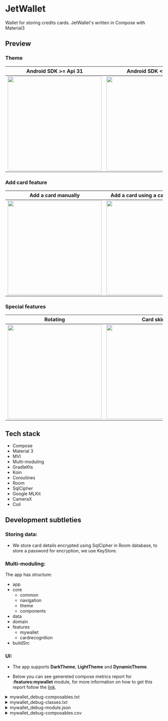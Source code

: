 # JetWallet
Wallet for storing credits cards. JetWallet's written in Compose with Material3

## Preview

### Theme
| Android SDK >= Api 31 | Android SDK < Api 31 |
| ------------- | ------------- |
| <image src="https://user-images.githubusercontent.com/41516868/209571127-03becc39-7fc5-4e00-8e3b-ff7ec3acd2df.gif" width="300"> | <image src="https://user-images.githubusercontent.com/41516868/209571180-3a53530e-2c55-4ef9-b353-c60f79c55708.gif" width="300"> |

### Add card feature
| Add a card manually | Add a card using a card recognizer |
| ------------- | ------------- |
| <image src="https://user-images.githubusercontent.com/41516868/209571553-2a0cc3a3-e147-45ba-9da1-50df07328b02.gif" width="300"> | <image src="https://user-images.githubusercontent.com/41516868/209571902-249693f7-3222-4ca7-8531-5a6cb718d980.gif" width="300"> |

### Special features
| Rotating | Card skin |
| ------------- | ------------- |
| <image src="https://user-images.githubusercontent.com/41516868/209571799-ee1c7c9d-c87d-4a55-b4e8-86abd9dd2594.gif" width="300"> | <image src="https://user-images.githubusercontent.com/41516868/209571962-957632ad-a86d-4d78-8640-54778a96f860.gif" width="300"> |

## Tech stack

- Compose
- Material 3
- MVI
- Multi-moduling
- GradleKts
- Koin
- Coroutines
- Room
- SqlCipher
- Google MLKit
- CameraX
- Coil

## Development subtleties

### Storing data:
- We store card details encrypted using SqlCipher in Room database, to store a password for encryption, we use KeyStore.

### Multi-moduling:
The app has structure:
- app
- core
  - common
  - navigation
  - theme
  - components
- data
- domain
- features
  - mywallet
  - cardrecognition
- buildSrc

### UI: 
- The app supports **DarkTheme**, **LightTheme** and **DynamicTheme**.

- Below you can see genereted compose metrics report for **:features:mywallet** module, for more information on how to get this report follow the [link](https://github.com/androidx/androidx/blob/08c6116/compose/compiler/design/compiler-metrics.md).

<details> 
  <summary>mywallet_debug-composables.txt</summary>
  <pre>
    <code>
restartable skippable scheme("[androidx.compose.ui.UiComposable]") fun CardCarouselRoute()
restartable skippable scheme("[androidx.compose.ui.UiComposable]") fun CardCarouselScreen(
  stable viewModel: CardCarouselViewModel
)
restartable skippable scheme("[androidx.compose.ui.UiComposable]") fun CardsAreLoaded(
  stable viewModel: CardCarouselViewModel
  stable state: Loaded
)
restartable skippable scheme("[androidx.compose.ui.UiComposable]") fun CardsAreLoading()
restartable skippable scheme("[androidx.compose.ui.UiComposable]") fun CardsAreEmpty()
restartable skippable scheme("[androidx.compose.ui.UiComposable]") fun CardCarouselScreenPreview()
restartable skippable scheme("[androidx.compose.ui.UiComposable]") fun AddCardButton(
  stable <this>: BoxScope
  stable onClick: Function0<Unit>
)
restartable skippable scheme("[androidx.compose.ui.UiComposable]") fun BankCard(
  stable card: BankCard
  stable onCopy: Function1<String, Unit>
  stable onEditClick: Function1<BankCard, Unit>
  stable onDeleteClick: Function1<BankCard, Unit>
)
restartable skippable scheme("[androidx.compose.ui.UiComposable]") fun EditableBankCard(
  stable bankCard: BankCard
  stable isFrontSide: Boolean
  stable onPhotoUriChange: Function1<Uri?, Unit>
)
restartable skippable scheme("[androidx.compose.ui.UiComposable]") fun PickSkinButton(
  stable modifier: Modifier? = @static Companion
  stable onClick: Function0<Unit>
)
restartable skippable scheme("[androidx.compose.ui.UiComposable]") fun DeleteSkinButton(
  stable modifier: Modifier? = @static Companion
  stable onClick: Function0<Unit>
)
restartable skippable scheme("[androidx.compose.ui.UiComposable]") fun ShimmeringBankCard()
restartable skippable scheme("[androidx.compose.ui.UiComposable]") fun ImmutableBackSideCard(
  stable bankCard: BankCard
)
restartable skippable scheme("[androidx.compose.ui.UiComposable]") fun ImmutableBackSideCardPreview()
restartable skippable scheme("[androidx.compose.ui.UiComposable]") fun ShimmeringBackSideCard()
restartable skippable scheme("[androidx.compose.ui.UiComposable]") fun ShimmeringBackSideCardPreview()
restartable skippable scheme("[androidx.compose.ui.UiComposable, [androidx.compose.ui.UiComposable]]") fun StatelessBackSideCard(
  stable modifier: Modifier? = @static Companion
  stable verificationNumberContent: Function2<Composer, Int, Unit>
)
restartable skippable scheme("[androidx.compose.ui.UiComposable]") fun AuthorizedSignatureStripe(
  stable modifier: Modifier? = @static Companion
)
restartable skippable scheme("[androidx.compose.ui.UiComposable]") fun MagneticStripe(
  stable modifier: Modifier? = @static Companion
)
restartable skippable scheme("[androidx.compose.ui.UiComposable, [androidx.compose.ui.UiComposable]]") fun SignatureAndVerificationNumberRow(
  stable modifier: Modifier? = @static Companion
  stable verificationNumberContent: Function2<Composer, Int, Unit>
)
restartable skippable scheme("[androidx.compose.ui.UiComposable, [androidx.compose.ui.UiComposable]]") fun VerificationNumberContainer(
  stable modifier: Modifier? = @static Companion
  stable content: Function2<Composer, Int, Unit>
)
restartable skippable scheme("[androidx.compose.ui.UiComposable]") fun VerificationNumberText(
  stable modifier: Modifier? = @static Companion
  stable number: String
)
restartable skippable scheme("[androidx.compose.ui.UiComposable, [androidx.compose.ui.UiComposable]]") fun CardTextContainer(
  stable modifier: Modifier? = @static Companion
  stable content: Function2<Composer, Int, Unit>
)
restartable skippable scheme("[androidx.compose.ui.UiComposable]") fun EmptyBankCard(
  stable modifier: Modifier? = @static Companion
)
restartable skippable scheme("[androidx.compose.ui.UiComposable, [androidx.compose.ui.UiComposable]]") fun ImmutableFrontSideCard(
  stable bankCard: BankCard
  stable toolsContent: @[ExtensionFunctionType] Function3<RowScope, Composer, Int, Unit>? = @static null
)
restartable skippable scheme("[androidx.compose.ui.UiComposable]") fun FrontSideCardPreview()
restartable skippable scheme("[androidx.compose.ui.UiComposable]") fun ShimmeringFrontSideCard()
restartable skippable scheme("[androidx.compose.ui.UiComposable]") fun ShimmeringFrontSideCardPreview()
restartable skippable scheme("[androidx.compose.ui.UiComposable, [androidx.compose.ui.UiComposable], [androidx.compose.ui.UiComposable], [androidx.compose.ui.UiComposable], [androidx.compose.ui.UiComposable]]") fun StatelessFrontSideCard(
  stable modifier: Modifier? = @static Companion
  stable cardNumberContent: Function2<Composer, Int, Unit>
  stable expirationDateContent: Function2<Composer, Int, Unit>
  stable cardholderContent: Function2<Composer, Int, Unit>
  stable skinContent: Function2<Composer, Int, Unit>? = @static null
)
restartable skippable scheme("[androidx.compose.ui.UiComposable, [androidx.compose.ui.UiComposable]]") fun CardNumberContainer(
  stable modifier: Modifier? = @static Companion
  stable content: Function2<Composer, Int, Unit>
)
restartable skippable scheme("[androidx.compose.ui.UiComposable]") fun CardNumberText(
  stable modifier: Modifier? = @static Companion
  stable number: String
)
restartable skippable scheme("[androidx.compose.ui.UiComposable, [androidx.compose.ui.UiComposable]]") fun CardholderContainer(
  stable modifier: Modifier? = @static Companion
  stable content: Function2<Composer, Int, Unit>
)
restartable skippable scheme("[androidx.compose.ui.UiComposable]") fun CardholderText(
  stable modifier: Modifier? = @static Companion
  stable cardholder: String
)
restartable skippable scheme("[androidx.compose.ui.UiComposable, [androidx.compose.ui.UiComposable]]") fun ExpirationDateContainer(
  stable modifier: Modifier? = @static Companion
  stable content: Function2<Composer, Int, Unit>
)
restartable skippable scheme("[androidx.compose.ui.UiComposable]") fun ExpirationDateText(
  stable modifier: Modifier? = @static Companion
  stable expirationDate: String
)
restartable skippable scheme("[androidx.compose.ui.UiComposable, [androidx.compose.ui.UiComposable]]") fun SkinContainer(
  stable modifier: Modifier? = @static Companion
  stable content: Function2<Composer, Int, Unit>
)
restartable skippable scheme("[androidx.compose.ui.UiComposable, [androidx.compose.ui.UiComposable]]") fun ToolsContainer(
  stable <this>: BoxScope
  stable modifier: Modifier? = @static Companion
  stable toolsContent: @[ExtensionFunctionType] Function3<RowScope, Composer, Int, Unit>? = @static null
)
restartable skippable scheme("[androidx.compose.ui.UiComposable, [androidx.compose.ui.UiComposable]]") fun RotatingCardWrapper(
  stable modifier: Modifier? = @static Companion
  stable initialIsFrontSide: Boolean = @dynamic LiveLiterals$RotatingCardWrapperKt.Boolean$param-initialIsFrontSide$fun-RotatingCardWrapper()
  stable onLongPress: Function1<@[ParameterName(name = 'isFront')] Boolean, Unit>? = @static null
  stable cardContent: Function3<@[ParameterName(name = 'isFrontSide')] Boolean, Composer, Int, Unit>
)
restartable skippable scheme("[androidx.compose.ui.UiComposable]") fun AddCardPopUp(
  popUpState: PopUpState
  stable onHide: Function0<Unit>
  stable onAddClick: Function1<BankCard, Unit>
)
restartable skippable scheme("[androidx.compose.ui.UiComposable]") fun EditCardPopUp(
  popUpState: PopUpState
  stable bankCard: BankCard
  stable onHide: Function0<Unit>
  stable onSaveClick: Function1<BankCard, Unit>
)
restartable skippable scheme("[androidx.compose.ui.UiComposable]") fun CardRecognizerPage(
  stable modifier: Modifier? = @static Companion
  stable forceToLeaveComposition: Boolean
  stable onReturnToPreviousPage: Function0<Unit>
  stable onFrontSideCardRecognized: Function2<@[ParameterName(name = 'cardNumber')] String, @[ParameterName(name = 'expirationDate')] String, Unit>
  stable onBackSideCardRecognized: Function1<@[ParameterName(name = 'verificationNumber')] String, Unit>
)
restartable skippable scheme("[androidx.compose.ui.UiComposable]") fun EditableCardPage(
  stable modifier: Modifier? = @static Companion
  stable bankCard: BankCard
  stable editBankCardCallbacks: EditBankCardCallbacks
  stable onDone: Function0<Unit>
)
    </code>
  </pre>
</details>

<details> 
  <summary>mywallet_debug-classes.txt</summary>
  <pre>
  <code>
stable class LoadCards {
  <runtime stability> = Stable
}
stable class LoadedCards {
  stable val cards: StableList<BankCard>
  <runtime stability> = Stable
}
stable class FailedToLoadCards {
  stable val errorMessage: String?
  <runtime stability> = Stable
}
stable class ChangeStateOfAddPopUp {
  stable val show: Boolean
  <runtime stability> = Stable
}
stable class ChangeStateOfEditPopUp {
  stable val show: Boolean
  stable val cardToEdit: BankCard?
  <runtime stability> = Stable
}
stable class AddCard {
  stable val bankCard: BankCard
  <runtime stability> = Stable
}
stable class AddedCardSuccessfully {
  <runtime stability> = Stable
}
stable class SaveCard {
  stable val bankCard: BankCard
  <runtime stability> = Stable
}
stable class SavedCardSuccessfully {
  <runtime stability> = Stable
}
stable class DeleteCard {
  stable val bankCard: BankCard
  <runtime stability> = Stable
}
stable class DeletedCardSuccessfully {
  <runtime stability> = Stable
}
stable class Loading {
  <runtime stability> = Stable
}
stable class Loaded {
  stable val cards: StableList<BankCard>
  <runtime stability> = Stable
}
stable class Empty {
  <runtime stability> = Stable
}
</code>
</pre>
</details>

<details> 
  <summary>mywallet_debug-module.json</summary>
  <pre>
    <code>
{
 "skippableComposables": 91,
 "restartableComposables": 91,
 "readonlyComposables": 0,
 "totalComposables": 91,
 "restartGroups": 91,
 "totalGroups": 108,
 "staticArguments": 67,
 "certainArguments": 66,
 "knownStableArguments": 617,
 "knownUnstableArguments": 3,
 "unknownStableArguments": 8,
 "totalArguments": 628,
 "markedStableClasses": 0,
 "inferredStableClasses": 14,
 "inferredUnstableClasses": 0,
 "inferredUncertainClasses": 0,
 "effectivelyStableClasses": 14,
 "totalClasses": 14,
 "memoizedLambdas": 64,
 "singletonLambdas": 0,
 "singletonComposableLambdas": 20,
 "composableLambdas": 37,
 "totalLambdas": 72
}
    </code>
  </pre>
</details>

<details> 
  <summary>mywallet_debug-composables.csv</summary>
  <pre>
    <code>
package,name,composable,skippable,restartable,readonly,inline,isLambda,hasDefaults,defaultsGroup,groups,calls,
com.zhiroke.features.mywallet.presentation.cardcarousel.CardCarouselRoute,CardCarouselRoute,1,1,1,0,0,0,0,0,1,2,
com.zhiroke.features.mywallet.presentation.cardcarousel.CardCarouselScreen,CardCarouselScreen,1,1,1,0,0,0,0,0,1,2,
com.zhiroke.features.mywallet.presentation.cardcarousel.CardsAreLoaded,CardsAreLoaded,1,1,1,0,0,0,0,0,1,2,
com.zhiroke.features.mywallet.presentation.cardcarousel.CardsAreLoading,CardsAreLoading,1,1,1,0,0,0,0,0,1,1,
com.zhiroke.features.mywallet.presentation.cardcarousel.CardsAreEmpty,CardsAreEmpty,1,1,1,0,0,0,0,0,1,1,
com.zhiroke.features.mywallet.presentation.cardcarousel.CardCarouselScreenPreview,CardCarouselScreenPreview,1,1,1,0,0,0,0,0,1,1,
com.zhiroke.features.mywallet.presentation.cardcarousel.components.button.AddCardButton,AddCardButton,1,1,1,0,0,0,0,0,1,5,
com.zhiroke.features.mywallet.presentation.cardcarousel.components.card.BankCard,BankCard,1,1,1,0,0,0,0,0,1,3,
com.zhiroke.features.mywallet.presentation.cardcarousel.components.card.EditableBankCard,EditableBankCard,1,1,1,0,0,0,0,0,1,3,
com.zhiroke.features.mywallet.presentation.cardcarousel.components.card.PickSkinButton,PickSkinButton,1,1,1,0,0,0,0,0,1,1,
com.zhiroke.features.mywallet.presentation.cardcarousel.components.card.DeleteSkinButton,DeleteSkinButton,1,1,1,0,0,0,0,0,1,1,
com.zhiroke.features.mywallet.presentation.cardcarousel.components.card.ShimmeringBankCard,ShimmeringBankCard,1,1,1,0,0,0,0,0,1,1,
com.zhiroke.features.mywallet.presentation.cardcarousel.components.card.back.ImmutableBackSideCard,ImmutableBackSideCard,1,1,1,0,0,0,0,0,1,2,
com.zhiroke.features.mywallet.presentation.cardcarousel.components.card.back.ImmutableBackSideCardPreview,ImmutableBackSideCardPreview,1,1,1,0,0,0,0,0,1,1,
com.zhiroke.features.mywallet.presentation.cardcarousel.components.card.back.ShimmeringBackSideCard,ShimmeringBackSideCard,1,1,1,0,0,0,0,0,1,2,
com.zhiroke.features.mywallet.presentation.cardcarousel.components.card.back.ShimmeringBackSideCardPreview,ShimmeringBackSideCardPreview,1,1,1,0,0,0,0,0,1,1,
com.zhiroke.features.mywallet.presentation.cardcarousel.components.card.back.StatelessBackSideCard,StatelessBackSideCard,1,1,1,0,0,0,0,0,1,1,
com.zhiroke.features.mywallet.presentation.cardcarousel.components.card.back.components.AuthorizedSignatureStripe,AuthorizedSignatureStripe,1,1,1,0,0,0,0,0,1,1,
com.zhiroke.features.mywallet.presentation.cardcarousel.components.card.back.components.MagneticStripe,MagneticStripe,1,1,1,0,0,0,0,0,1,1,
com.zhiroke.features.mywallet.presentation.cardcarousel.components.card.back.components.SignatureAndVerificationNumberRow,SignatureAndVerificationNumberRow,1,1,1,0,0,0,0,0,1,1,
com.zhiroke.features.mywallet.presentation.cardcarousel.components.card.back.components.VerificationNumberContainer,VerificationNumberContainer,1,1,1,0,0,0,0,0,1,1,
com.zhiroke.features.mywallet.presentation.cardcarousel.components.card.back.components.VerificationNumberText,VerificationNumberText,1,1,1,0,0,0,0,0,1,1,
com.zhiroke.features.mywallet.presentation.cardcarousel.components.card.common.CardTextContainer,CardTextContainer,1,1,1,0,0,0,0,0,1,3,
com.zhiroke.features.mywallet.presentation.cardcarousel.components.card.front.EmptyBankCard,EmptyBankCard,1,1,1,0,0,0,0,0,1,1,
com.zhiroke.features.mywallet.presentation.cardcarousel.components.card.front.ImmutableFrontSideCard,ImmutableFrontSideCard,1,1,1,0,0,0,0,0,1,2,
com.zhiroke.features.mywallet.presentation.cardcarousel.components.card.front.FrontSideCardPreview,FrontSideCardPreview,1,1,1,0,0,0,0,0,1,1,
com.zhiroke.features.mywallet.presentation.cardcarousel.components.card.front.ShimmeringFrontSideCard,ShimmeringFrontSideCard,1,1,1,0,0,0,0,0,1,2,
com.zhiroke.features.mywallet.presentation.cardcarousel.components.card.front.ShimmeringFrontSideCardPreview,ShimmeringFrontSideCardPreview,1,1,1,0,0,0,0,0,1,1,
com.zhiroke.features.mywallet.presentation.cardcarousel.components.card.front.StatelessFrontSideCard,StatelessFrontSideCard,1,1,1,0,0,0,0,0,1,1,
com.zhiroke.features.mywallet.presentation.cardcarousel.components.card.front.components.CardNumberContainer,CardNumberContainer,1,1,1,0,0,0,0,0,1,1,
com.zhiroke.features.mywallet.presentation.cardcarousel.components.card.front.components.CardNumberText,CardNumberText,1,1,1,0,0,0,0,0,1,1,
com.zhiroke.features.mywallet.presentation.cardcarousel.components.card.front.components.CardholderContainer,CardholderContainer,1,1,1,0,0,0,0,0,1,1,
com.zhiroke.features.mywallet.presentation.cardcarousel.components.card.front.components.CardholderText,CardholderText,1,1,1,0,0,0,0,0,1,2,
com.zhiroke.features.mywallet.presentation.cardcarousel.components.card.front.components.ExpirationDateContainer,ExpirationDateContainer,1,1,1,0,0,0,0,0,1,1,
com.zhiroke.features.mywallet.presentation.cardcarousel.components.card.front.components.ExpirationDateText,ExpirationDateText,1,1,1,0,0,0,0,0,1,2,
com.zhiroke.features.mywallet.presentation.cardcarousel.components.card.front.components.SkinContainer,SkinContainer,1,1,1,0,0,0,0,0,1,1,
com.zhiroke.features.mywallet.presentation.cardcarousel.components.card.front.components.ToolsContainer,ToolsContainer,1,1,1,0,0,0,0,0,1,1,
com.zhiroke.features.mywallet.presentation.cardcarousel.components.cardwrapper.RotatingCardWrapper,RotatingCardWrapper,1,1,1,0,0,0,1,0,2,8,
com.zhiroke.features.mywallet.presentation.cardcarousel.components.popups.AddCardPopUp,AddCardPopUp,1,1,1,0,0,0,0,0,1,4,
com.zhiroke.features.mywallet.presentation.cardcarousel.components.popups.EditCardPopUp,EditCardPopUp,1,1,1,0,0,0,0,0,1,2,
com.zhiroke.features.mywallet.presentation.cardcarousel.components.popups.components.CardRecognizerPage,CardRecognizerPage,1,1,1,0,0,0,0,0,1,1,
com.zhiroke.features.mywallet.presentation.cardcarousel.components.popups.components.EditableCardPage,EditableCardPage,1,1,1,0,0,0,0,0,1,3,
    </code>
  </pre>
</details>
